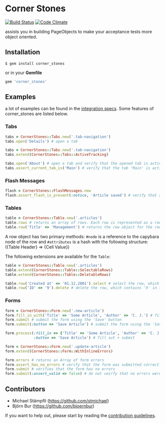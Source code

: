 # Corner Stones

[![Build Status](https://secure.travis-ci.org/senny/corner_stones.png)](http://travis-ci.org/senny/corner_stones)
[![Code Climate](https://codeclimate.com/badge.png)](https://codeclimate.com/github/senny/corner_stones)

assists you in building PageObjects to make your acceptance tests more object oriented.

## Installation

``` terminal
$ gem install corner_stones
```

or in your **Gemfile**

``` ruby
gem 'corner_stones'
```

## Examples

a lot of examples can be found in the [integration specs](https://github.com/senny/corner_stones/tree/master/spec/integration).
Some features of corner_stones are listed below.

### Tabs

```ruby
tabs = CornerStones::Tabs.new('.tab-navigation')
tabs.open('Details') # open a tab
```

```ruby
tabs = CornerStones::Tabs.new('.tab-navigation')
tabs.extend(CornerStones::Tabs::ActiveTracking)

tabs.open('About') # open a tab and verify that the opened tab is active
tabs.assert_current_tab_is('Main') # verify that the tab 'Main' is active
```

### Flash Messages

```ruby
flash = CornerStones::FlashMessages.new
flash.assert_flash_is_present(:notice, 'Article saved') # verify that a given flash message is present
```

### Tables

```ruby
table = CornerStones::Table.new('.articles')
table.rows # returns an array of rows. Each row is represented as a row object.
table.row('Title' => 'Management') # returns the row object for the row with 'Management' in the 'Title' column
```

A row object has two primary methods: `#node` is a reference to the capybara node of the row and `#attributes` is a hash
with the following structure: ({Table Header} => {Cell Value})

The following extensions are available for the `Table`:

```ruby
table = CornerStones::Table.new('.articles')
table.extend(CornerStones::Table::SelectableRows)
table.extend(CornerStones::Table::DeletableRows)

table.row('Created at' => '01.12.2001').select # select the row, which has '01.12.2001' in the 'Created at' column
table.row('ID' => '9').delete # delete the row, which contains '9' in the 'ID' column
```

### Forms

```ruby
form = CornerStones::Form.new('.new-article')
form.fill_in_with('Title' => 'Some Article', 'Author' => 'C. J.') # fill out the form
form.submit # submit the form using the 'Save' button
form.submit(:button => 'Save Article') # submit the form using the 'Save Article' button

form.process(:fill_in => {'Title' => 'Some Article', 'Author' => 'C. J.'},
             :button => 'Save Article') # fill out + submit
```

```ruby
form = CornerStones::Form.new('.update-article')
form.extend(CornerStones::Form::WithInlineErrors)

form.errors # returns an Array of form errors
form.assert_has_no_errors # verify that the form was submitted correctly
form.submit # verifies that the form has no errors
form.submit(:assert_valid => false) # do not veirfy that no errors were present
```

## Contributors

* Michael Stämpfli (https://github.com/stmichael)
* Björn Bur (https://github.com/bjoernbur)

If you want to help out, please start by reading the [contribution guidelines](CONTRIBUTING.md).
